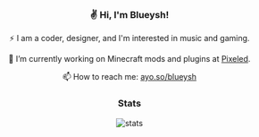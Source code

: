 <div align="center">

### ✌ Hi, I'm Blueysh!

⚡ I am a coder, designer, and I'm interested in music and gaming.
  
🔭 I’m currently working on Minecraft mods and plugins at [Pixeled](https://github.com/pixeledgg).
  
📫 How to reach me: [ayo.so/blueysh](https://ayo.so/blueysh)
  
### Stats
![stats](https://github-readme-stats.vercel.app/api?username=Blueysh&count_private=true&show_icons=true&theme=dracula)
<!--
**Blueysh/Blueysh** is a ✨ _special_ ✨ repository because its `README.md` (this file) appears on your GitHub profile.
Here are some ideas to get you started:
- 🔭 I’m currently working on ...
- 🌱 I’m currently learning ...
- 👯 I’m looking to collaborate on ...
- 🤔 I’m looking for help with ...
- 💬 Ask me about ...
- 📫 How to reach me: ...
- 😄 Pronouns: ...
- ⚡ Fun fact: ...
-->
</div>
